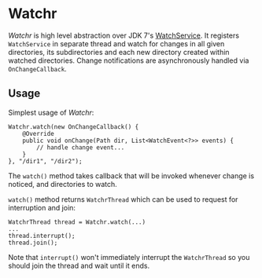 # Watchr

*Watchr* is high level abstraction over JDK 7's
 [WatchService](http://docs.oracle.com/javase/7/docs/api/java/nio/file/WatchService.html). It
 registers `WatchService` in separate thread and watch for changes in
 all given directories, its subdirectories and each new directory
 created within watched directories. Change notifications are
 asynchronously handled via `OnChangeCallback`.

## Usage

Simplest usage of *Watchr*:

    Watchr.watch(new OnChangeCallback() {
        @Override
        public void onChange(Path dir, List<WatchEvent<?>> events) {
            // handle change event...
        }
    }, "/dir1", "/dir2");

The `watch()` method takes callback that will be invoked whenever
change is noticed, and directories to watch.

`watch()` method returns `WatchrThread` which can be used to request
for interruption and join:

    WatchrThread thread = Watchr.watch(...)
    ...
    thread.interrupt();
    thread.join();

Note that `interrupt()` won't immediately interrupt the `WatchrThread`
so you should join the thread and wait until it ends.
